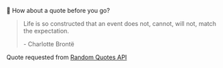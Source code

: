 📣 How about a quote before you go?

> Life is so constructed that an event does not, cannot, will not, match the expectation.
>
> <p>- Charlotte Brontë</p>

Quote requested from [Random Quotes API](https://github.com/lukePeavey/quotable)
